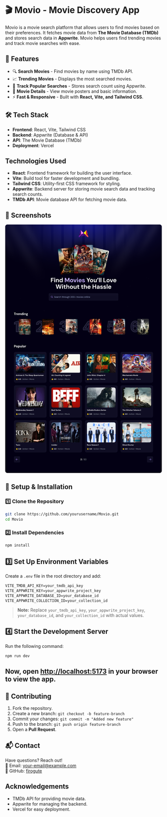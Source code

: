 # 🎬 Movio - Movie Discovery App

Movio is a movie search platform that allows users to find movies based on their preferences. It fetches movie data from **The Movie Database (TMDb)** and stores search data in **Appwrite**. Movio helps users find trending movies and track movie searches with ease.

## 🚀 Features

- 🔍 **Search Movies** - Find movies by name using TMDb API.
- 📈 **Trending Movies** - Displays the most searched movies.
- 💾 **Track Popular Searches** - Stores search count using Appwrite.
- 🎥 **Movie Details** - View movie posters and basic information.
- ⚡ **Fast & Responsive** - Built with **React, Vite, and Tailwind CSS**.

## 🛠️ Tech Stack

- **Frontend**: React, Vite, Tailwind CSS
- **Backend**: Appwrite (Database & API)
- **API**: The Movie Database (TMDb)
- **Deployment**: Vercel

## Technologies Used

- **React**: Frontend framework for building the user interface.
- **Vite**: Build tool for faster development and bundling.
- **Tailwind CSS**: Utility-first CSS framework for styling.
- **Appwrite**: Backend server for storing movie search data and tracking search counts.
- **TMDb API**: Movie database API for fetching movie data.

## 📸 Screenshots

![Screenshot](./public/app.png)

## 🔧 Setup & Installation

### 1️⃣ Clone the Repository

```sh
git clone https://github.com/yourusername/Movio.git
cd Movio
```

### 2️⃣ Install Dependencies

```sh
npm install
```

## 3️⃣ Set Up Environment Variables

Create a `.env` file in the root directory and add:

```env
VITE_TMDB_API_KEY=your_tmdb_api_key
VITE_APPWRITE_KEY=your_appwrite_project_key
VITE_APPWRITE_DATABASE_ID=your_database_id
VITE_APPWRITE_COLLECTION_ID=your_collection_id
```

> **Note:** Replace `your_tmdb_api_key`, `your_appwrite_project_key`, `your_database_id`, and `your_collection_id` with actual values.

## 4️⃣ Start the Development Server

Run the following command:

```sh
npm run dev
```

## Now, open [http://localhost:5173](http://localhost:5173) in your browser to view the app.

## 🤝 Contributing

1. Fork the repository.
2. Create a new branch: `git checkout -b feature-branch`
3. Commit your changes: `git commit -m "Added new feature"`
4. Push to the branch: `git push origin feature-branch`
5. Open a **Pull Request**.

## 📬 Contact

Have questions? Reach out!  
📧 Email: [your-email@example.com](firomsaguteta11@gmail.com)  
🐙 GitHub: [firogute](https://github.com/firogute)

## Acknowledgements

- TMDb API for providing movie data.
- Appwrite for managing the backend.
- Vercel for easy deployment.
